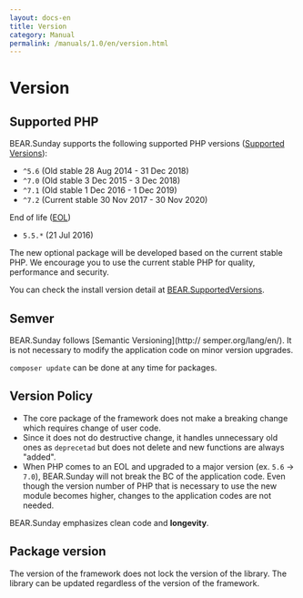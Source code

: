 ```yaml
---
layout: docs-en
title: Version
category: Manual
permalink: /manuals/1.0/en/version.html
---
```


# Version

## Supported PHP

BEAR.Sunday supports the following supported PHP versions ([Supported Versions](http://php.net/supported-versions.php)):

* `^5.6` (Old stable 28 Aug 2014 - 31 Dec 2018)
* `^7.0` (Old stable 3 Dec 2015 - 3 Dec 2018)
* `^7.1` (Old stable 1 Dec 2016 - 1 Dec 2019)
* `^7.2` (Current stable 30 Nov 2017 - 30 Nov 2020)

End of life ([EOL](http://php.net/eol.php))

* `5.5.*` (21 Jul 2016)

The new optional package will be developed based on the current stable PHP. We encourage you to use the current stable PHP for quality, performance and security.

You can check the install version detail at [BEAR.SupportedVersions](https://travis-ci.org/bearsunday/BEAR.SupportedVersions).

## Semver

BEAR.Sunday follows [Semantic Versioning](http://
semper.org/lang/en/). It is not necessary to modify the application code on minor version upgrades.

`composer update` can be done at any time for packages.

## Version Policy

 * The core package of the framework does not make a breaking change which requires change of user code.
 * Since it does not do destructive change, it handles unnecessary old ones as `deprecetad` but does not delete and new functions are always "added".
 * When PHP comes to an EOL and upgraded to a major version (ex. `5.6` →` 7.0`), BEAR.Sunday will not break the BC of the application code. Even though the version number of PHP that is necessary to use the new module becomes higher, changes to the application codes are not needed.

BEAR.Sunday emphasizes clean code and **longevity**.

## Package version

The version of the framework does not lock the version of the library. The library can be updated regardless of the version of the framework.
